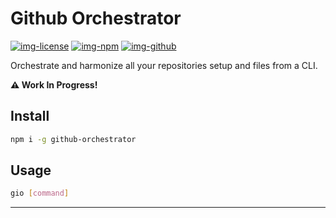 # Github Orchestrator

[![img-license]][lnk-license] [![img-npm]][lnk-npm] [![img-github]][lnk-github]

Orchestrate and harmonize all your repositories setup and files from a CLI.

**⚠️ Work In Progress!**

## Install

```sh
npm i -g github-orchestrator
```

## Usage

```sh
gio [command]
```

---

[img-github]: https://img.shields.io/github/workflow/status/ivangabriele/github-orchestrator/Check/main?style=flat-square
[img-license]: https://img.shields.io/github/license/ivangabriele/github-orchestrator?style=flat-square
[img-npm]: https://img.shields.io/npm/v/github-orchestrator?style=flat-square
[lnk-github]: https://github.com/ivangabriele/github-orchestrator/actions?query=branch%3Amain++
[lnk-license]: https://github.com/ivangabriele/github-orchestrator/blob/main/LICENSE
[lnk-npm]: https://www.npmjs.com/package/github-orchestrator

